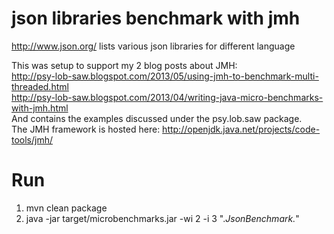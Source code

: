 json libraries benchmark with jmh
===========

http://www.json.org/ lists various json libraries for different language <br/>

This was setup to support my 2 blog posts about JMH:<br/>
http://psy-lob-saw.blogspot.com/2013/05/using-jmh-to-benchmark-multi-threaded.html<br/>
http://psy-lob-saw.blogspot.com/2013/04/writing-java-micro-benchmarks-with-jmh.html<br/>
And contains the examples discussed under the psy.lob.saw package.<br/>
The JMH framework is hosted here: http://openjdk.java.net/projects/code-tools/jmh/<br/>

Run
===========

1. mvn clean package
2. java -jar target/microbenchmarks.jar -wi 2 -i 3 ".*JsonBenchmark.*"
